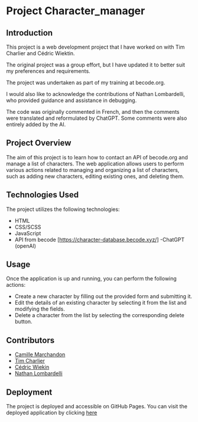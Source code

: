 # Project Character_manager

## Introduction
This project is a web development project that I have worked on with Tim Charlier and Cédric Wiektin. 

The original project was a group effort, but I have updated it to better suit my preferences and requirements. 

The project was undertaken as part of my training at becode.org. 

I would also like to acknowledge the contributions of Nathan Lombardelli, who provided guidance and assistance in debugging.

The code was originally commented in French, and then the comments were translated and reformulated by ChatGPT. Some comments were also entirely added by the AI.

## Project Overview
The aim of this project is to learn how to contact an API of becode.org and manage a list of characters. The web application allows users to perform various actions related to managing and organizing a list of characters, such as adding new characters, editing existing ones, and deleting them.

## Technologies Used
The project utilizes the following technologies:
- HTML
- CSS/SCSS
- JavaScript
- API from becode [https://character-database.becode.xyz/]
-ChatGPT (openAI)

## Usage
Once the application is up and running, you can perform the following actions:

- Create a new character by filling out the provided form and submitting it.
- Edit the details of an existing character by selecting it from the list and modifying the fields.
- Delete a character from the list by selecting the corresponding delete button.

## Contributors
- [Camille Marchandon](https://github.com/CMarchandon)
- [Tim Charlier](https://github.com/timcharlier6)
- [Cédric Wiekin](https://github.com/cedricwiekin)
- [Nathan Lombardelli](https://github.com/NathanLombardelli)

## Deployment
The project is deployed and accessible on GitHub Pages. You can visit the deployed application by clicking [here](https://cmarchandon.github.io/Character-Editor-/)
